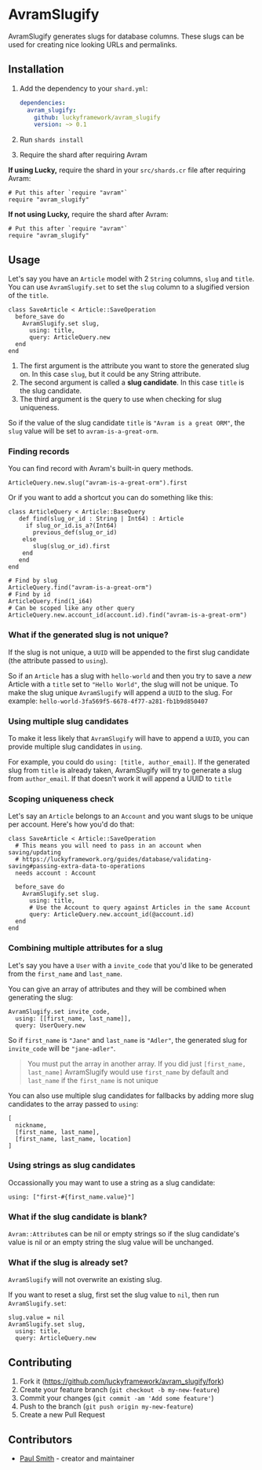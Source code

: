 # AvramSlugify

AvramSlugify generates slugs for database columns. These slugs can be used for
creating nice looking URLs and permalinks.

## Installation

1. Add the dependency to your `shard.yml`:

   ```yaml
   dependencies:
     avram_slugify:
       github: luckyframework/avram_slugify
       version: ~> 0.1
   ```

1. Run `shards install`

1. Require the shard after requiring Avram

**If using Lucky,** require the shard in your `src/shards.cr` file after requiring Avram:

```crystal
# Put this after `require "avram"`
require "avram_slugify"
```
**If not using Lucky,** require the shard after Avram:

```crystal
# Put this after `require "avram"`
require "avram_slugify"
```

## Usage

Let's say you have an `Article` model with 2 `String` columns, `slug` and
`title`. You can use `AvramSlugify.set` to set the `slug` column to a slugified
version of the `title`.

```crystal
class SaveArticle < Article::SaveOperation
  before_save do
    AvramSlugify.set slug,
      using: title,
      query: ArticleQuery.new
  end
end
```

1. The first argument is the attribute you want to store the generated slug
   on. In this case `slug`, but it could be any String attribute.
1. The second argument is called a **slug candidate**. In this case `title`
   is the slug candidate.
1. The third argument is the query to use when checking for slug uniqueness.

So if the value of the slug candidate `title` is `"Avram is a great ORM"`, the
`slug` value will be set to `avram-is-a-great-orm`.

### Finding records

You can find record with Avram's built-in query methods.

```crystal
ArticleQuery.new.slug("avram-is-a-great-orm").first
```

Or if you want to add a shortcut you can do something like this:

```crystal
class ArticleQuery < Article::BaseQuery
   def find(slug_or_id : String | Int64) : Article
     if slug_or_id.is_a?(Int64)
       previous_def(slug_or_id)
    else
       slug(slug_or_id).first
    end
   end
end

# Find by slug
ArticleQuery.find("avram-is-a-great-orm") 
# Find by id
ArticleQuery.find(1_i64) 
# Can be scoped like any other query
ArticleQuery.new.account_id(account.id).find("avram-is-a-great-orm")
```

### What if the generated slug is not unique?

If the slug is not unique, a `UUID` will be appended to the first slug
candidate (the attribute passed to `using`).

So if an `Article` has a slug with `hello-world` and then you try to save a *new*
Article with a `title` set to `"Hello World"`, the slug will not be unique. To
make the slug unique `AvramSlugify` will append a `UUID` to the slug.
For example: `hello-world-3fa569f5-6678-4f77-a281-fb1b9d850407`

### Using multiple slug candidates

To make it less likely that `AvramSlugify` will have to append a `UUID`, you can
provide multiple slug candidates in `using`.

For example, you could do `using: [title, author_email]`. If the generated
slug from `title` is already taken, AvramSlugify will try to generate a slug
from `author_email`. If that doesn't work it will append a UUID to `title`

### Scoping uniqueness check

Let's say an `Article` belongs to an `Account` and you want slugs to be unique per
account. Here's how you'd do that:

```crystal
class SaveArticle < Article::SaveOperation
  # This means you will need to pass in an account when saving/updating
  # https://luckyframework.org/guides/database/validating-saving#passing-extra-data-to-operations
  needs account : Account

  before_save do
    AvramSlugify.set slug.
      using: title,
      # Use the Account to query against Articles in the same Account
      query: ArticleQuery.new.account_id(@account.id)
  end
end
```

### Combining multiple attributes for a slug

Let's say you have a `User` with a `invite_code` that you'd like to be generated
from the `first_name` and `last_name`.

You can give an array of attributes and they will be combined when generating
the slug:

```crystal
AvramSlugify.set invite_code,
  using: [[first_name, last_name]],
  query: UserQuery.new
```

So if `first_name` is `"Jane"` and `last_name` is `"Adler"`, the generated
slug for `invite_code` will be `"jane-adler"`.

> You must put the array in another array. If you did just
> `[first_name, last_name]` AvramSlugify would use `first_name` by default and
> `last_name` if the `first_name` is not unique

You can also use multiple slug candidates for fallbacks by adding more slug
candidates to the array passed to `using`:

```
[
  nickname,
  [first_name, last_name],
  [first_name, last_name, location]
]
```

### Using strings as slug candidates

Occassionally you may want to use a string as a slug candidate:

```crystal
using: ["first-#{first_name.value}"]
```

### What if the slug candidate is blank?

`Avram::Attribute`s can be nil or empty strings so if the slug candidate's
value is nil or an empty string the slug value will be unchanged.

### What if the slug is already set?

`AvramSlugify` will not overwrite an existing slug.

If you want to reset a slug, first set the slug value to `nil`, then run
`AvramSlugify.set`:

```crystal
slug.value = nil
AvramSlugify.set slug,
  using: title,
  query: ArticleQuery.new
```

## Contributing

1. Fork it (<https://github.com/luckyframework/avram_slugify/fork>)
2. Create your feature branch (`git checkout -b my-new-feature`)
3. Commit your changes (`git commit -am 'Add some feature'`)
4. Push to the branch (`git push origin my-new-feature`)
5. Create a new Pull Request

## Contributors

- [Paul Smith](https://github.com/paulcsmith) - creator and maintainer
